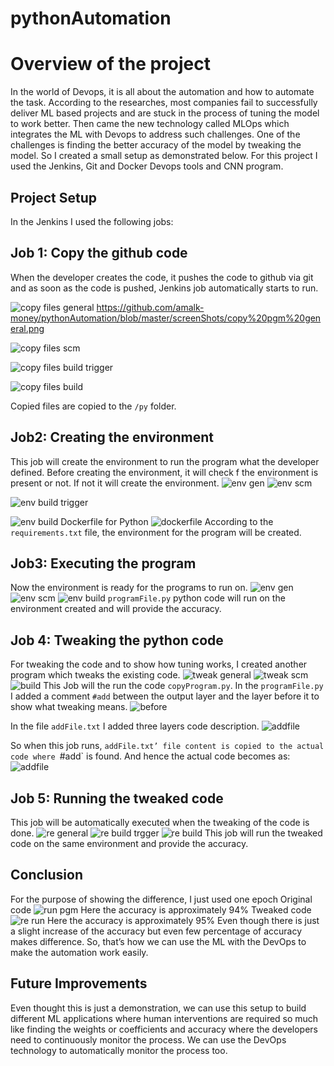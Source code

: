 # pythonAutomation
# Overview of the project
In the world of Devops, it is all about the automation and how to automate the task.
According to the researches, most companies fail to successfully deliver ML based projects and are stuck in the process of tuning the model to work better. Then came the new technology called MLOps which integrates the ML with Devops to address such challenges.
One of the challenges is finding the better accuracy of the model by tweaking the model. So I created a small setup as demonstrated below.
For this project I used the Jenkins, Git and Docker Devops tools and CNN program.

## Project Setup 
In the Jenkins I used the following jobs:

## Job 1: Copy the github code

When the developer creates the code, it pushes the code to github via git and as soon as the code is pushed, Jenkins job automatically starts to run.

![copy files general]( https://github.com/amalk-money/pythonAutomation/blob/master/screenShots/copy%20files%20general.png)
https://github.com/amalk-money/pythonAutomation/blob/master/screenShots/copy%20pgm%20general.png

![copy files scm](https://github.com/amalk-money/pythonAutomation/blob/master/screenShots/copy%20files%20scm.png)

![copy files build trigger](https://github.com/amalk-money/pythonAutomation/blob/master/screenShots/copy%20files%20build%20trigger.png)

![copy files build](https://github.com/amalk-money/pythonAutomation/blob/master/screenShots/copy%20files%20build.png)

Copied files are copied to the `/py` folder.

## Job2: Creating the environment
This job will create the environment to run the program what the developer defined. Before creating the environment, it will check f the environment is present or not. If not it will create the environment.
![env gen]( https://github.com/amalk-money/pythonAutomation/blob/master/screenShots/env%20general.png)
![env scm]( https://github.com/amalk-money/pythonAutomation/blob/master/screenShots/env%20scm.png) 

![env build trigger]( https://github.com/amalk-money/pythonAutomation/blob/master/screenShots/env%20build%20trigger.png)

![env build]( https://github.com/amalk-money/pythonAutomation/blob/master/screenShots/env%20build.png)
Dockerfile for Python
![dockerfile]( https://github.com/amalk-money/pythonAutomation/blob/master/screenShots/Dockerfile.png)
According to the `requirements.txt` file, the environment for the program will be created.
## Job3: Executing the program
Now the environment is ready for the programs to run on.
![env gen]( https://github.com/amalk-money/pythonAutomation/blob/master/screenShots/pgm%20general.png)
![env scm]( https://github.com/amalk-money/pythonAutomation/blob/master/screenShots/env%20scm.png) 
![env build]( https://github.com/amalk-money/pythonAutomation/blob/master/screenShots/env%20build.png)
`programFile.py` python code will run on the environment created and will provide the accuracy.
## Job 4: Tweaking the python code
For tweaking the code and to show how tuning works, I created another program which tweaks the existing code.
![tweak general]( https://github.com/amalk-money/pythonAutomation/blob/master/screenShots/copy%20pgm%20general.png)
![tweak scm]( https://github.com/amalk-money/pythonAutomation/blob/master/screenShots/copy%20pgm%20scm.png)
![build]( https://github.com/amalk-money/pythonAutomation/blob/master/screenShots/copy%20pgm%20build.png)
This Job will the run the code `copyProgram.py`.
In the `programFile.py` I added a comment `#add` between the output layer and the layer before it to show what tweaking means. 
![before]( https://github.com/amalk-money/pythonAutomation/blob/master/screenShots/code%20before.png)

In the file `addFile.txt` I added three layers code description.
![addfile]( https://github.com/amalk-money/pythonAutomation/blob/master/screenShots/add.png)

So when this job runs, `addFile.txt’ file content is copied to the actual code where `#add` is found. And hence the actual code becomes as:
![addfile]( https://github.com/amalk-money/pythonAutomation/blob/master/screenShots/code%20after.png)
## Job 5: Running the tweaked code
This job will be automatically executed when the tweaking of the code is done. 
![re general]( https://github.com/amalk-money/pythonAutomation/blob/master/screenShots/re%20general.png)
![re build trgger]( https://github.com/amalk-money/pythonAutomation/blob/master/screenShots/re%20build%20trigger.png)
![re build]( https://github.com/amalk-money/pythonAutomation/blob/master/screenShots/re%20build.png)
This job will run the tweaked code on the same environment and provide the accuracy.
## Conclusion
For the purpose of showing the difference, I just used one epoch
Original code
![run pgm]( https://github.com/amalk-money/pythonAutomation/blob/master/screenShots/first%20run%20pgm.png)
Here the accuracy is approximately 94%
Tweaked code
![re run]( https://github.com/amalk-money/pythonAutomation/blob/master/screenShots/first%20run%20re.png)
Here the accuracy is approximately 95%
Even though there is just a slight increase of the accuracy but even few percentage of accuracy makes difference.
So, that’s how we can use the ML with the DevOps to make the automation work easily.
## Future Improvements
Even thought this is just a demonstration, we can use this setup to build different ML applications where human interventions are required so much like finding the weights or coefficients and accuracy where the developers need to continuously monitor the process.
We can use the DevOps technology to automatically monitor the process too.
